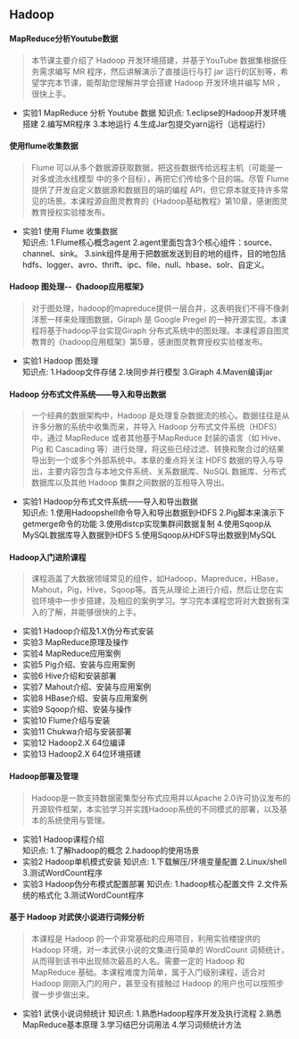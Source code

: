 ## Hadoop

#### MapReduce分析Youtube数据
> 本节课主要介绍了 Hadoop 开发环境搭建，并基于YouTube 数据集根据任务需求编写 MR 程序，然后讲解演示了直接运行与打 jar 运行的区别等，希望学完本节课，能帮助您理解并学会搭建 Hadoop 开发环境并编写 MR ，很快上手。
- 实验1  MapReduce 分析 Youtube 数据
知识点: 1.eclipse的Hadoop开发环境搭建 2.编写MR程序 3.本地运行 4.生成Jar包提交yarn运行（远程运行）

#### 使用flume收集数据
> Flume 可以从多个数据源获取数据，把这些数据传给远程主机（可能是一对多或流水线模型 中的多个目标），再把它们传给多个目的端。尽管 Flume 提供了开发自定义数据源和数据目的端的编程 API，但它原本就支持许多常见的场景。本课程源自图灵教育的《Hadoop基础教程》第10章，感谢图灵教育授权实验楼发布。
- 实验1  使用 Flume 收集数据  
知识点: 1.Flume核心概念agent 2.agent里面包含3个核心组件：source、channel、sink。 3.sink组件是用于把数据发送到目的地的组件，目的地包括hdfs、logger、avro、thrift、ipc、file、null、hbase、solr、自定义。


#### Hadoop 图处理--《hadoop应用框架》
> 对于图处理，hadoop的mapreduce提供一层合并，这表明我们不得不像剥洋葱一样来处理图数据，Giraph 是 Google Pregel 的一种开源实现。本课程将基于hadoop平台实现Giraph 分布式系统中的图处理。本课程源自图灵教育的《hadoop应用框架》第5章，感谢图灵教育授权实验楼发布。
- 实验1  Hadoop 图处理  
知识点: 1.Hadoop文件存储 2.块同步并行模型 3.Giraph 4.Maven编译jar

#### Hadoop 分布式文件系统——导入和导出数据
> 一个经典的数据架构中，Hadoop 是处理复杂数据流的核心。数据往往是从许多分散的系统中收集而来，并导入 Hadoop 分布式文件系统（HDFS）中，通过 MapReduce 或者其他基于MapReduce 封装的语言（如 Hive、Pig 和 Cascading 等）进行处理，将这些已经过滤、转换和聚合过的结果导出到一个或多个外部系统中。本章的重点将关注 HDFS 数据的导入与导出，主要内容包含与本地文件系统、关系数据库、NoSQL 数据库、分布式数据库以及其他 Hadoop 集群之间数据的互相导入导出。
- 实验1  Hadoop分布式文件系统——导入和导出数据  
知识点: 1.使用Hadoopshell命令导入和导出数据到HDFS 2.Pig脚本来演示下getmerge命令的功能 3.使用distcp实现集群间数据复制 4.使用Sqoop从MySQL数据库导入数据到HDFS 5.使用Sqoop从HDFS导出数据到MySQL

#### Hadoop入门进阶课程
> 课程涵盖了大数据领域常见的组件，如Hadoop，Mapreduce，HBase，Mahout，Pig，Hive，Sqoop等。首先从理论上进行介绍，然后让您在实验环境中一步步搭建，及相应的案例学习。学习完本课程您将对大数据有深入的了解，并能够很快的上手。
- 实验1  Hadoop介绍及1.X伪分布式安装  
- 实验3  MapReduce原理及操作
- 实验4  MapReduce应用案例
- 实验5  Pig介绍、安装与应用案例
- 实验6  Hive介绍和安装部署
- 实验7  Mahout介绍、安装与应用案例
- 实验8  HBase介绍、安装与应用案例
- 实验9  Sqoop介绍、安装与操作
- 实验10  Flume介绍与安装
- 实验11  Chukwa介绍与安装部署
- 实验12  Hadoop2.X 64位编译
- 实验13  Hadoop2.X 64位环境搭建

#### Hadoop部署及管理
> Hadoop是一款支持数据密集型分布式应用并以Apache 2.0许可协议发布的开源软件框架，本实验学习并实践Hadoop系统的不同模式的部署，以及基本的系统使用与管理。
- 实验1  Hadoop课程介绍  
知识点: 1.了解hadoop的概念 2.hadoop的使用场景
- 实验2  Hadoop单机模式安装
知识点: 1.下载解压/环境变量配置 2.Linux/shell 3.测试WordCount程序
- 实验3  Hadoop伪分布模式配置部署
知识点: 1.hadoop核心配置文件 2.文件系统的格式化 3.测试WordCount程序

#### 基于 Hadoop 对武侠小说进行词频分析
> 本课程是 Hadoop 的一个非常基础的应用项目，利用实验楼提供的 Hadoop 环境，对一本武侠小说的文集进行简单的 WordCount 词频统计，从而得到该书中出现频次最高的人名。需要一定的 Hadoop 和 MapReduce 基础。本课程难度为简单，属于入门级别课程，适合对 Hadoop 刚刚入门的用户，甚至没有接触过 Hadoop 的用户也可以按照步骤一步步做出来。
- 实验1  武侠小说词频统计
知识点: 1.熟悉Hadoop程序开发及执行流程 2.熟悉MapReduce基本原理 3.学习结巴分词用法 4.学习词频统计方法
